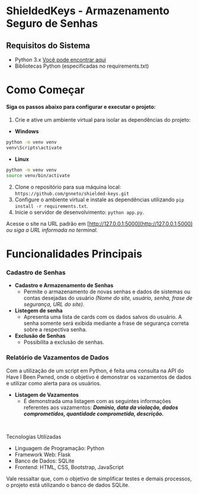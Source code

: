 # ShieldedKeys - Armazenamento Seguro de Senhas

## Requisitos do Sistema
- Python 3.x [Você pode encontrar aqui](https://www.python.org/)
- Bibliotecas Python (especificadas no requirements.txt)

# Como Começar
#### Siga os passos abaixo para configurar e executar o projeto:

1. Crie e ative um ambiente virtual para isolar as dependências do projeto:
- **Windows**
```sh
python -m venv venv
venv\Scripts\activate
```

- **Linux**
```sh
python -m venv venv
source venv/bin/activate
```

2. Clone o repositório para sua máquina local: `https://github.com/gnneto/shielded-keys.git`
3. Configure o ambiente virtual e instale as dependências utilizando `pip install -r requirements.txt`.
4. Inicie o servidor de desenvolvimento: `python app.py`.

Acesse o site na URL padrão em [http://127.0.0.1:5000](http://127.0.0.1:5000) *ou siga a URL informada no terminal.*


# Funcionalidades Principais
### Cadastro de Senhas
- **Cadastro e Armazenamento de Senhas**
  - Permite o armazenamento de novas senhas e dados de sistemas ou contas desejadas do usuário *(Nome do site, usuário, senha, frase de segurança, URL do site).*
- **Listegem de senha**
  - Apresenta uma lista de cards com os dados salvos do usuário. A senha somente será exibida mediante a frase de segurança correta sobre a respectiva senha.
- **Exclusão de Senhas**
  - Possibilita a exclusão de senhas.

### Relatório de Vazamentos de Dados
Com a utilização de um script em Python, é feita uma consulta na API do Have I Been Pwned, onde o objetivo é demonstrar os vazamentos de dados e utilizar como alerta para os usuários.
- **Listagem de Vazamentos**
  - É demonstrada uma listagem com as seguintes informações referentes aos vazamentos: ***Domínio, data da violação, dados comprometidos, quantidade comprometida, descrição.***

<br>

Tecnologias Utilizadas
- Linguagem de Programação: Python
- Framework Web: Flask
- Banco de Dados: SQLite
- Frontend: HTML, CSS, Bootstrap, JavaScript

Vale ressaltar que, com o objetivo de simplificar testes e demais processos, o projeto está utilizando o banco de dados SQLite.
